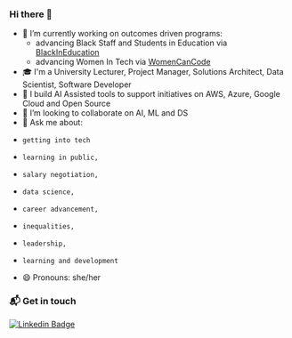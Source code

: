 ### Hi there 👋

- 💃 I’m currently working on outcomes driven programs:
    -  advancing Black Staff and Students in Education via [BlackInEducation](https://blackineducation.com)
    -  advancing Women In Tech via [WomenCanCode](https://womencancode.com)
- 🎓 I'm a University Lecturer, Project Manager, Solutions Architect, Data Scientist, Software Developer
- 🌱 I build AI Assisted tools to support initiatives on AWS, Azure, Google Cloud and Open Source 
- 👯 I’m looking to collaborate on AI, ML and DS
- 💬 Ask me about:
-     getting into tech
-     learning in public,
-     salary negotiation,
-     data science,
-     career advancement,
-     inequalities,
-     leadership,
-     learning and development
- 😄 Pronouns: she/her

### 📬 Get in touch
[![Linkedin Badge](https://img.shields.io/badge/-womencancode-blue?style=flat&logo=Linkedin&logoColor=white&link=https://www.linkedin.com/company/womencancode/)](https://www.linkedin.com/company/womencancode)

<!--
**raineydavid/raineydavid** is a ✨ _special_ ✨ repository because its `README.md` (this file) appears on your GitHub profile.

Here are some ideas to get you started:

- 🔭 I’m currently working on ...
- 🌱 I’m currently learning ...
- 👯 I’m looking to collaborate on ...
- 🤔 I’m looking for help with ...
- 💬 Ask me about ...
- 📫 How to reach me: ...
- 😄 Pronouns: ...
- ⚡ Fun fact: ...
-->
